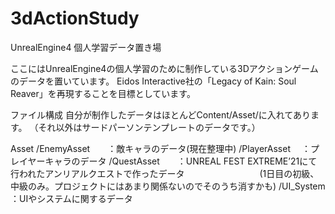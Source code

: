 # 3dActionStudy

UnrealEngine4 個人学習データ置き場

ここにはUnrealEngine4の個人学習のために制作している3Dアクションゲームのデータを置いています。
Eidos Interactive社の「Legacy of Kain: Soul Reaver」を再現することを目標としています。

ファイル構成
自分が制作したデータはほとんどContent/Asset/に入れてあります。
（それ以外はサードパーソンテンプレートのデータです。）

Asset
      /EnemyAsset　　：敵キャラのデータ(現在整理中)
      /PlayerAsset　 ：プレイヤーキャラのデータ
      /QuestAsset　　：UNREAL FEST EXTREME’21にて行われたアンリアルクエストで作ったデータ
      　　　　　　　　 (1日目の初級、中級のみ。プロジェクトにはあまり関係ないのでそのうち消すかも)
      /UI_System     ：UIやシステムに関するデータ
